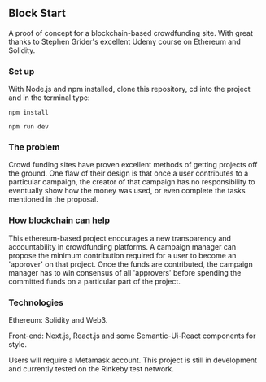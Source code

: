 ## Block Start
A proof of  concept for a blockchain-based crowdfunding site. With great thanks to Stephen Grider's excellent Udemy course on Ethereum and Solidity.

### Set up

With Node.js and npm installed, clone this repository, cd into the project and in the terminal type:

`npm install`

`npm run dev`

### The problem
Crowd funding sites have proven excellent methods of getting projects off the ground. One flaw of their design is that once a user contributes to a particular campaign, the creator of that campaign has no responsibility to eventually show how the money was used, or even complete the tasks mentioned in the proposal.

### How blockchain can help

This ethereum-based project encourages a new transparency and accountability in crowdfunding platforms. A campaign manager can propose the minimum contribution required for a user to become an 'approver' on that project. Once the funds are contributed, the campaign manager has to win consensus of all 'approvers' before spending the committed funds on a particular part of the project.

### Technologies

Ethereum: Solidity and Web3.

Front-end: Next.js, React.js and some Semantic-Ui-React components for style.

Users will require a Metamask account. This project is still in development and currently tested on the Rinkeby test network.
